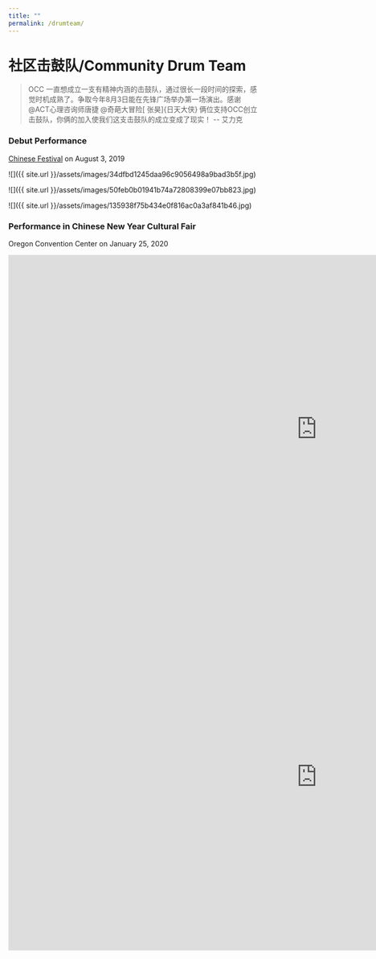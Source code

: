 ```yaml
---
title: ""
permalink: /drumteam/
---
```


# 社区击鼓队/Community Drum Team

>OCC 一直想成立一支有精神内涵的击鼓队，通过很长一段时间的探索，感觉时机成熟了。争取今年8月3日能在先锋广场举办第一场演出。感谢@ACT心理咨询师唐捷 @奇葩大冒险[ 张昊]{日天大侠} 俩位支持OCC创立击鼓队，你俩的加入使我们这支击鼓队的成立变成了现实！ -- 艾力克

### Debut Performance

[Chinese Festival](http://pdxchinese.org/chinesefestival/) on August 3, 2019

![]({{ site.url }}/assets/images/34dfbd1245daa96c9056498a9bad3b5f.jpg)  

![]({{ site.url }}/assets/images/50feb0b01941b74a72808399e07bb823.jpg)  

![]({{ site.url }}/assets/images/135938f75b434e0f816ac0a3af841b46.jpg)  

### Performance in Chinese New Year Cultural Fair

Oregon Convention Center on January 25, 2020

<iframe width="1228" height="691" src="https://www.youtube.com/embed/HF3sbTZpyM0" frameborder="0" allow="accelerometer; autoplay; encrypted-media; gyroscope; picture-in-picture" allowfullscreen></iframe>

<iframe width="1228" height="691" src="https://www.youtube.com/embed/YKhchAJ1O4A" frameborder="0" allow="accelerometer; autoplay; encrypted-media; gyroscope; picture-in-picture" allowfullscreen></iframe>
